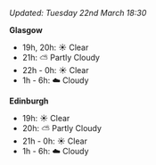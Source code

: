*Updated: Tuesday 22nd March 18:30*

**Glasgow**

* 19h, 20h: :sunny: Clear
* 21h: :partly_sunny: Partly Cloudy
* 22h - 0h: :sunny: Clear
* 1h - 6h: :cloud: Cloudy

**Edinburgh**

* 19h: :sunny: Clear
* 20h: :partly_sunny: Partly Cloudy
* 21h - 0h: :sunny: Clear
* 1h - 6h: :cloud: Cloudy
